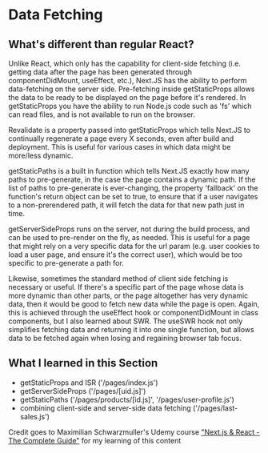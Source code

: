# Data Fetching

## What's different than regular React?

Unlike React, which only has the capability for client-side fetching (i.e. getting data after the page has been generated through componentDidMount, useEffect, etc.), Next.JS has the ability to perform data-fetching on the server side. Pre-fetching inside getStaticProps allows the data to be ready to be displayed on the page before it's rendered. In getStaticProps you have the ability to run Node.js code such as 'fs' which can read files, and is not available to run on the browser. 

Revalidate is a property passed into getStaticProps which tells Next.JS to continually regenerate a page every X seconds, even after build and deployment. This is useful for various cases in which data might be more/less dynamic.

getStaticPaths is a built in function which tells Next.JS exactly how many paths to pre-generate, in the case the page contains a dynamic path. If the list of paths to pre-generate is ever-changing, the property 'fallback' on the function's return object can be set to true, to ensure that if a user navigates to a non-prerendered path, it will fetch the data for that new path just in time.

getServerSideProps runs on the server, not during the build process, and can be used to pre-render on the fly, as needed. This is useful for a page that might rely on a very specific data for the url param (e.g. user cookies to load a user page, and ensure it's the correct user), which would be too specific to pre-generate a path for.

Likewise, sometimes the standard method of client side fetching is necessary or useful. If there's a specific part of the page whose data is more dynamic than other parts, or the page altogether has very dynamic data, then it would be good to fetch new data while the page is open. Again, this is achieved through the useEffect hook or componentDidMount in class components, but I also learned about SWR. The useSWR hook not only simplifies fetching data and returning it into one single function, but allows data to be fetched again when losing and regaining browser tab focus.

## What I learned in this Section

- getStaticProps and ISR ('/pages/index.js')
- getServerSideProps ('/pages/[uid.js]')
- getStaticPaths ('/pages/products/[id.js]', '/pages/user-profile.js')
- combining client-side and server-side data fetching ('/pages/last-sales.js')

Credit goes to Maximilian Schwarzmuller's Udemy course ["Next.js & React - The Complete Guide"](https://www.udemy.com/share/104coM3@pGgssWaMY2gLx2vIPm8UH0E0NBGERwYVmvjCTz5Yc_5r_jDYCgQYGcCFTkIUDClHbA==/) for my learning of this content
